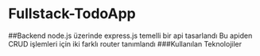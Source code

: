 # Fullstack-TodoApp
##Backend
node.js üzerinde express.js temelli bir api tasarlandı
Bu apiden CRUD işlemleri için iki farklı router tanımlandı
###Kullanılan Teknolojiler
